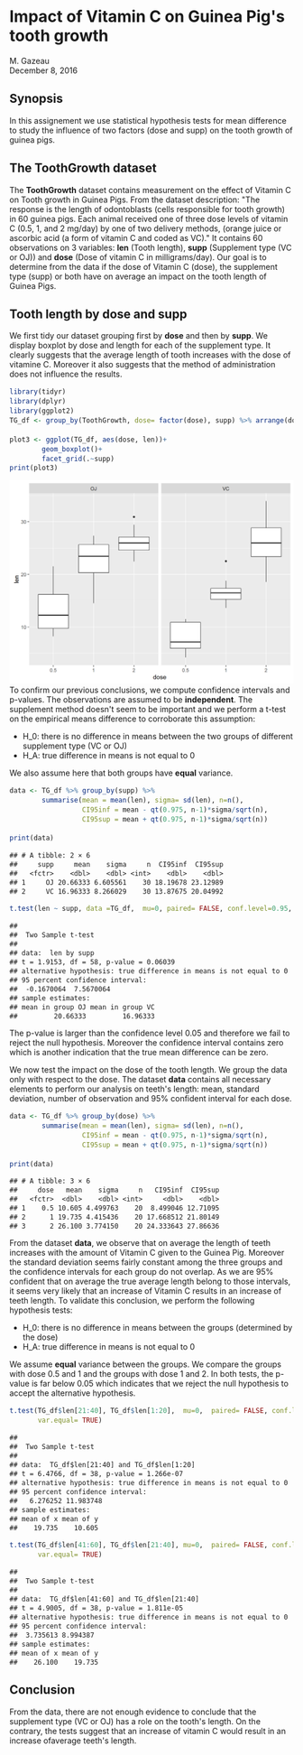 # Impact of Vitamin C on Guinea Pig's tooth growth
M. Gazeau  
December 8, 2016  



## Synopsis
In this assignement we use statistical hypothesis tests for mean difference to study the influence of two factors (dose and supp) on the tooth growth of guinea pigs.

## The ToothGrowth dataset
The **ToothGrowth** dataset contains measurement on the effect of Vitamin C on Tooth growth in Guinea Pigs. From the dataset description: "The response is the length of odontoblasts (cells responsible for tooth growth) in 60 guinea pigs. Each animal received one of three dose levels of vitamin C (0.5, 1, and 2 mg/day) by one of two delivery methods, (orange juice or ascorbic acid (a form of vitamin C and coded as VC)." It contains 60 observations on 3 variables: **len** (Tooth length), **supp** (Supplement type (VC or OJ)) and **dose** (Dose of vitamin C in milligrams/day).
Our goal is to determine from the data if the dose of Vitamin C (dose), the supplement type (supp) or both have on average an impact on the tooth length of Guinea Pigs.

## Tooth length by dose and supp
We first tidy our dataset grouping first by **dose** and then by **supp**. We display boxplot by dose and length for each of the supplement type. 
It clearly suggests that the average length of tooth increases with the dose of vitamine C. Moreover it also suggests that the method of administration does not influence the results.


```r
library(tidyr)
library(dplyr)
library(ggplot2)
TG_df <- group_by(ToothGrowth, dose= factor(dose), supp) %>% arrange(dose, supp, len)

plot3 <- ggplot(TG_df, aes(dose, len))+
        geom_boxplot()+
        facet_grid(.~supp)
print(plot3)
```

![](Statistical_inference_files/figure-html/unnamed-chunk-1-1.png)<!-- -->
To confirm our previous conclusions, we compute confidence intervals and p-values. The observations are assumed to be **independent**.
The supplement method doesn't seem to be important and we perform a t-test on the empirical means difference to corroborate this assumption:

* H_0: there is no difference in means between the two groups of different supplement type (VC or OJ)
* H_A: true difference in means is not equal to 0

We also assume here that both groups have **equal** variance. 


```r
data <- TG_df %>% group_by(supp) %>% 
        summarise(mean = mean(len), sigma= sd(len), n=n(), 
                  CI95inf = mean - qt(0.975, n-1)*sigma/sqrt(n), 
                  CI95sup = mean + qt(0.975, n-1)*sigma/sqrt(n))

print(data)
```

```
## # A tibble: 2 × 6
##     supp     mean    sigma     n  CI95inf  CI95sup
##   <fctr>    <dbl>    <dbl> <int>    <dbl>    <dbl>
## 1     OJ 20.66333 6.605561    30 18.19678 23.12989
## 2     VC 16.96333 8.266029    30 13.87675 20.04992
```

```r
t.test(len ~ supp, data =TG_df,  mu=0, paired= FALSE, conf.level=0.95, var.equal= TRUE)
```

```
## 
## 	Two Sample t-test
## 
## data:  len by supp
## t = 1.9153, df = 58, p-value = 0.06039
## alternative hypothesis: true difference in means is not equal to 0
## 95 percent confidence interval:
##  -0.1670064  7.5670064
## sample estimates:
## mean in group OJ mean in group VC 
##         20.66333         16.96333
```

The p-value is larger than the confidence level $0.05$ and therefore we fail to reject the null hypothesis. Moreover the confidence interval contains zero which is another indication that the true mean difference can be zero. 


We now test the impact on the dose of the tooth length. We group the data only with respect to the dose. The dataset **data** contains all necessary elements to perform our analysis on teeth's length: mean, standard deviation, number of observation and 95% confident interval for each dose.


```r
data <- TG_df %>% group_by(dose) %>% 
        summarise(mean = mean(len), sigma= sd(len), n=n(), 
                  CI95inf = mean - qt(0.975, n-1)*sigma/sqrt(n), 
                  CI95sup = mean + qt(0.975, n-1)*sigma/sqrt(n))

print(data)
```

```
## # A tibble: 3 × 6
##     dose   mean    sigma     n   CI95inf  CI95sup
##   <fctr>  <dbl>    <dbl> <int>     <dbl>    <dbl>
## 1    0.5 10.605 4.499763    20  8.499046 12.71095
## 2      1 19.735 4.415436    20 17.668512 21.80149
## 3      2 26.100 3.774150    20 24.333643 27.86636
```

From the dataset **data**, we observe that on average the length of teeth increases with the amount of Vitamin C given to the Guinea Pig. Moreover the standard deviation seems fairly constant among the three groups and the confidence intervals for each group do not overlap. As we are 95% confident that on average the true average length belong to those intervals, it seems very likely that an increase of Vitamin C results in an increase of teeth length. To validate this conclusion, we perform the following hypothesis tests:

* H_0: there is no difference in means between the groups (determined by the dose)
* H_A: true difference in means is not equal to 0

We assume **equal** variance between the groups. We compare the groups with dose 0.5 and 1 and the groups with dose 1 and 2. In both tests, the p-value is far below 0.05 which indicates that we reject the null hypothesis to accept the alternative hypothesis. 


```r
t.test(TG_df$len[21:40], TG_df$len[1:20],  mu=0,  paired= FALSE, conf.level=0.95,
       var.equal= TRUE)
```

```
## 
## 	Two Sample t-test
## 
## data:  TG_df$len[21:40] and TG_df$len[1:20]
## t = 6.4766, df = 38, p-value = 1.266e-07
## alternative hypothesis: true difference in means is not equal to 0
## 95 percent confidence interval:
##   6.276252 11.983748
## sample estimates:
## mean of x mean of y 
##    19.735    10.605
```

```r
t.test(TG_df$len[41:60], TG_df$len[21:40], mu=0,  paired= FALSE, conf.level=0.95,
       var.equal= TRUE)
```

```
## 
## 	Two Sample t-test
## 
## data:  TG_df$len[41:60] and TG_df$len[21:40]
## t = 4.9005, df = 38, p-value = 1.811e-05
## alternative hypothesis: true difference in means is not equal to 0
## 95 percent confidence interval:
##  3.735613 8.994387
## sample estimates:
## mean of x mean of y 
##    26.100    19.735
```


## Conclusion
From the data, there are not enough evidence to conclude that the supplement type (VC or OJ) has a role on the tooth's length. On the contrary, the tests suggest that an increase of vitamin C would result in an increase ofaverage teeth's length.

